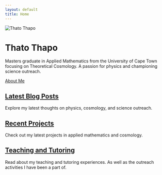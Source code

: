 ```yaml
---
layout: default
title: Home
---
```

<div class="profile-section">
  <img src="{{ '/assets/images/profile.jpg' | relative_url }}" alt="Thato Thapo" class="profile-image">
  <div class="profile-text">
    <h1>Thato Thapo</h1>
    <p>
      Masters graduate in Applied Mathematics from the University of Cape Town focusing on Theoretical Cosmology. 
      A passion for physics and championing science outreach.
    </p>
    <a href="{{ '/about' | relative_url }}" class="about-me-button">About Me</a>
  </div>
</div>

<div class="cards">
  <div class="card">
    <h2><a href="{{ '/blog' | relative_url }}">Latest Blog Posts</a></h2>
    <p>Explore my latest thoughts on physics, cosmology, and science outreach.</p>
  </div>
  <div class="card">
    <h2><a href="{{ '/projects' | relative_url }}">Recent Projects</a></h2>
    <p>Check out my latest projects in applied mathematics and cosmology.</p>
  </div>
  <div class="card">
    <h2><a href="{{ '/outreach' | relative_url }}">Teaching and Tutoring</a></h2>
    <p>Read about my teaching and tutoring experiences. As well as the outreach activities I have been a part of.</p>
  </div>
</div>